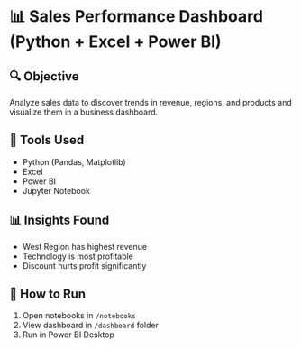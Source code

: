 # 📊 Sales Performance Dashboard (Python + Excel + Power BI)

## 🔍 Objective
Analyze sales data to discover trends in revenue, regions, and products and visualize them in a business dashboard.

## 🧰 Tools Used
- Python (Pandas, Matplotlib)
- Excel
- Power BI
- Jupyter Notebook

## 📊 Insights Found
- West Region has highest revenue
- Technology is most profitable
- Discount hurts profit significantly

## 📁 How to Run
1. Open notebooks in `/notebooks`
2. View dashboard in `/dashboard` folder
3. Run in Power BI Desktop
